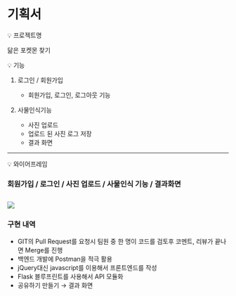 

# 기획서

<aside>
💡 프로젝트명

</aside>

 닮은 포켓몬 찾기

<aside>
💡 기능

</aside>

1. 로그인 / 회원가입
    - 회원가입, 로그인, 로그아웃 기능
    
2. 사물인식기능
    - 사진 업로드
    - 업로드 된 사진 로그 저장
    - 결과 화면

---

<aside>
💡 와이어프레임

</aside>

### 회원가입 / 로그인 / 사진 업로드  / 사물인식 기능 / 결과화면
![](static/images/readme/wire_frame.png)
---

### 구현 내역

- GIT의 Pull Request를 요청시 팀원 중 한 명이 코드를 검토후 코멘트, 리뷰가 끝나면 Merge를 진행
- 백엔드 개발에 Postman을 적극 활용
- jQuery대신 javascript를 이용해서 프론트엔드를 작성
- Flask 블루프린트를 사용해서 API 모듈화
- 공유하기 만들기 → 결과 화면
